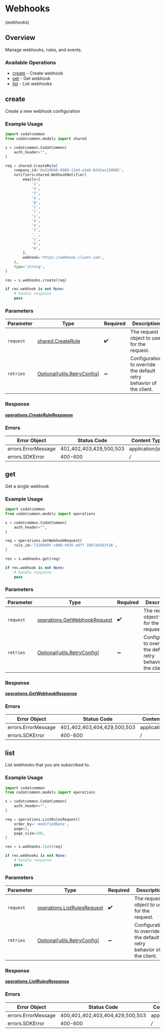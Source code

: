 # Webhooks
(*webhooks*)

## Overview

Manage webhooks, rules, and events.

### Available Operations

* [create](#create) - Create webhook
* [get](#get) - Get webhook
* [list](#list) - List webhooks

## create

Create a new webhook configuration

### Example Usage

```python
import codatcommon
from codatcommon.models import shared

s = codatcommon.CodatCommon(
    auth_header="",
)

req = shared.CreateRule(
    company_id='8a210b68-6988-11ed-a1eb-0242ac120002',
    notifiers=shared.WebhookNotifier(
        emails=[
            'i',
            'n',
            'f',
            'o',
            '@',
            'c',
            'l',
            'i',
            'e',
            'n',
            't',
            '.',
            'c',
            'o',
            'm',
        ],
        webhook='https://webhook.client.com',
    ),
    type='string',
)

res = s.webhooks.create(req)

if res.webhook is not None:
    # handle response
    pass
```

### Parameters

| Parameter                                                           | Type                                                                | Required                                                            | Description                                                         |
| ------------------------------------------------------------------- | ------------------------------------------------------------------- | ------------------------------------------------------------------- | ------------------------------------------------------------------- |
| `request`                                                           | [shared.CreateRule](../../models/shared/createrule.md)              | :heavy_check_mark:                                                  | The request object to use for the request.                          |
| `retries`                                                           | [Optional[utils.RetryConfig]](../../models/utils/retryconfig.md)    | :heavy_minus_sign:                                                  | Configuration to override the default retry behavior of the client. |


### Response

**[operations.CreateRuleResponse](../../models/operations/createruleresponse.md)**
### Errors

| Error Object            | Status Code             | Content Type            |
| ----------------------- | ----------------------- | ----------------------- |
| errors.ErrorMessage     | 401,402,403,429,500,503 | application/json        |
| errors.SDKError         | 400-600                 | */*                     |

## get

Get a single webhook

### Example Usage

```python
import codatcommon
from codatcommon.models import operations

s = codatcommon.CodatCommon(
    auth_header="",
)

req = operations.GetWebhookRequest(
    rule_id='7318949f-c008-4936-a8ff-10d7ab563fa6',
)

res = s.webhooks.get(req)

if res.webhook is not None:
    # handle response
    pass
```

### Parameters

| Parameter                                                                    | Type                                                                         | Required                                                                     | Description                                                                  |
| ---------------------------------------------------------------------------- | ---------------------------------------------------------------------------- | ---------------------------------------------------------------------------- | ---------------------------------------------------------------------------- |
| `request`                                                                    | [operations.GetWebhookRequest](../../models/operations/getwebhookrequest.md) | :heavy_check_mark:                                                           | The request object to use for the request.                                   |
| `retries`                                                                    | [Optional[utils.RetryConfig]](../../models/utils/retryconfig.md)             | :heavy_minus_sign:                                                           | Configuration to override the default retry behavior of the client.          |


### Response

**[operations.GetWebhookResponse](../../models/operations/getwebhookresponse.md)**
### Errors

| Error Object                | Status Code                 | Content Type                |
| --------------------------- | --------------------------- | --------------------------- |
| errors.ErrorMessage         | 401,402,403,404,429,500,503 | application/json            |
| errors.SDKError             | 400-600                     | */*                         |

## list

List webhooks that you are subscribed to.

### Example Usage

```python
import codatcommon
from codatcommon.models import operations

s = codatcommon.CodatCommon(
    auth_header="",
)

req = operations.ListRulesRequest(
    order_by='-modifiedDate',
    page=1,
    page_size=100,
)

res = s.webhooks.list(req)

if res.webhooks is not None:
    # handle response
    pass
```

### Parameters

| Parameter                                                                  | Type                                                                       | Required                                                                   | Description                                                                |
| -------------------------------------------------------------------------- | -------------------------------------------------------------------------- | -------------------------------------------------------------------------- | -------------------------------------------------------------------------- |
| `request`                                                                  | [operations.ListRulesRequest](../../models/operations/listrulesrequest.md) | :heavy_check_mark:                                                         | The request object to use for the request.                                 |
| `retries`                                                                  | [Optional[utils.RetryConfig]](../../models/utils/retryconfig.md)           | :heavy_minus_sign:                                                         | Configuration to override the default retry behavior of the client.        |


### Response

**[operations.ListRulesResponse](../../models/operations/listrulesresponse.md)**
### Errors

| Error Object                    | Status Code                     | Content Type                    |
| ------------------------------- | ------------------------------- | ------------------------------- |
| errors.ErrorMessage             | 400,401,402,403,404,429,500,503 | application/json                |
| errors.SDKError                 | 400-600                         | */*                             |
